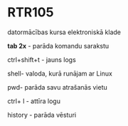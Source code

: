 # RTR105
datormācības kursa elektroniskā klade


**tab 2x** - parāda komandu sarakstu


ctrl+shift+t - jauns logs


shell- valoda, kurā runājam ar Linux


pwd- parāda savu atrašanās vietu


ctrl+ l - attīra logu


history - parāda vēsturi


